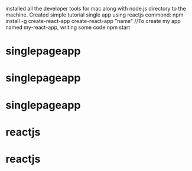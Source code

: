 installed all the developer tools for mac along with node.js directory to the machine.
Created simple tutorial single app using reactjs
commond:
npm install -g create-react-app
 create-react-app "name" //To create my app named my-react-app, writing some code
 npm start
# singlepageapp
# singlepageapp
# singlepageapp
# reactjs
# reactjs
